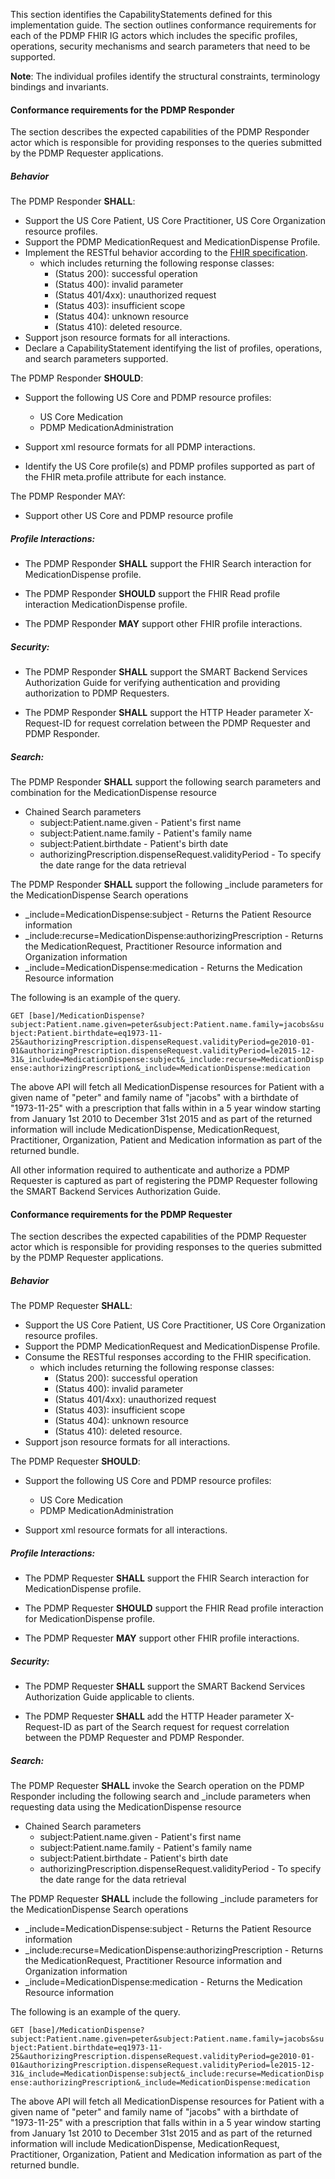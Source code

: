 This section identifies the CapabilityStatements defined for this implementation guide. The section outlines conformance requirements for each of the PDMP FHIR IG actors which includes the specific profiles, operations, security mechanisms and search parameters that need to be supported.

**Note**: The individual profiles identify the structural constraints, terminology bindings and invariants.

#### Conformance requirements for the PDMP Responder

The section describes the expected capabilities of the PDMP Responder actor which is responsible for providing responses to the queries submitted by the PDMP Requester applications.

##### Behavior

The PDMP Responder **SHALL**:

* Support the US Core Patient, US Core Practitioner, US Core Organization resource profiles.
* Support the PDMP MedicationRequest and MedicationDispense Profile.
* Implement the RESTful behavior according to the [FHIR specification](https://www.hl7.org/fhir/http.html).
	* which includes returning the following response classes:
		* (Status 200): successful operation
		* (Status 400): invalid parameter
		* (Status 401/4xx): unauthorized request
		* (Status 403): insufficient scope
		* (Status 404): unknown resource
		* (Status 410): deleted resource.
* Support json resource formats for all  interactions.
* Declare a CapabilityStatement identifying the list of profiles, operations, and search parameters supported.

The PDMP Responder **SHOULD**:

* Support the following US Core and PDMP resource profiles:
	* US Core Medication
	* PDMP MedicationAdministration

* Support xml resource formats for all PDMP interactions.
* Identify the US Core profile(s) and PDMP profiles supported as part of the FHIR meta.profile attribute for each instance.

The PDMP Responder MAY:

* Support other US Core and PDMP resource profile

##### Profile Interactions:

* The PDMP Responder **SHALL** support the FHIR Search interaction for MedicationDispense profile.

* The PDMP Responder **SHOULD** support the FHIR Read profile interaction MedicationDispense profile.

* The PDMP Responder **MAY** support other FHIR profile interactions.


##### Security:

* The PDMP Responder **SHALL** support the SMART Backend Services Authorization Guide for verifying authentication and providing authorization to PDMP Requesters.

* The PDMP Responder **SHALL** support the HTTP Header parameter X-Request-ID for request correlation between the PDMP Requester and PDMP Responder.

##### Search:

The PDMP Responder **SHALL** support the following search parameters and combination for the MedicationDispense resource

* Chained Search parameters
	* subject:Patient.name.given - Patient's first name
	* subject:Patient.name.family - Patient's family name
	* subject:Patient.birthdate - Patient's birth date
	* authorizingPrescription.dispenseRequest.validityPeriod - To specify the date range for the  data retrieval

The PDMP Responder **SHALL** support the following _include parameters for the MedicationDispense Search operations

* _include=MedicationDispense:subject - Returns the Patient Resource information
* _include:recurse=MedicationDispense:authorizingPrescription - Returns the MedicationRequest, Practitioner Resource information and Organization information
* _include=MedicationDispense:medication - Returns the Medication Resource information


The following is an example of the query.

`GET [base]/MedicationDispense?subject:Patient.name.given=peter&subject:Patient.name.family=jacobs&subject:Patient.birthdate=eq1973-11-25&authorizingPrescription.dispenseRequest.validityPeriod=ge2010-01-01&authorizingPrescription.dispenseRequest.validityPeriod=le2015-12-31&_include=MedicationDispense:subject&_include:recurse=MedicationDispense:authorizingPrescription&_include=MedicationDispense:medication`

The above API will fetch all MedicationDispense resources for Patient with a given name of "peter" and family name of "jacobs" with a birthdate of "1973-11-25" with a prescription that falls within in a 5 year window starting from January 1st 2010 to December 31st 2015 and as part of the returned information will include MedicationDispense, MedicationRequest, Practitioner, Organization, Patient and Medication information as part of the returned bundle.

All other information required to authenticate and authorize a PDMP Requester is captured as part of registering the PDMP Requester following the SMART Backend Services Authorization Guide.


#### Conformance requirements for the PDMP Requester

The section describes the expected capabilities of the PDMP Requester actor which is responsible for providing responses to the queries submitted by the PDMP Requester applications.

##### Behavior

The PDMP Requester **SHALL**:

* Support the US Core Patient, US Core Practitioner, US Core Organization resource profiles.
* Support the PDMP MedicationRequest and MedicationDispense Profile.
* Consume the RESTful responses according to the FHIR specification.
	* which includes returning the following response classes:
		* (Status 200): successful operation
		* (Status 400): invalid parameter
		* (Status 401/4xx): unauthorized request
		* (Status 403): insufficient scope
		* (Status 404): unknown resource
		* (Status 410): deleted resource.
* Support json resource formats for all  interactions.

The PDMP Requester **SHOULD**:

* Support the following US Core and PDMP resource profiles:
	* US Core Medication
	* PDMP MedicationAdministration

* Support xml resource formats for all  interactions.


##### Profile Interactions:

* The PDMP Requester **SHALL** support the FHIR Search interaction for MedicationDispense profile.

* The PDMP Requester **SHOULD** support the FHIR Read profile interaction for MedicationDispense profile.

* The PDMP Requester **MAY** support other FHIR profile interactions.


##### Security:

* The PDMP Requester **SHALL** support the SMART Backend Services Authorization Guide applicable to clients.

* The PDMP Requester **SHALL** add the HTTP Header parameter X-Request-ID as part of the Search request for request correlation between the PDMP Requester and PDMP Responder.

##### Search:

The PDMP Requester **SHALL** invoke the Search operation on the PDMP Responder including the following search and _include parameters when requesting  data using the MedicationDispense resource

* Chained Search parameters
	* subject:Patient.name.given - Patient's first name
	* subject:Patient.name.family - Patient's family name
	* subject:Patient.birthdate - Patient's birth date
	* authorizingPrescription.dispenseRequest.validityPeriod - To specify the date range for the  data retrieval

The PDMP Requester **SHALL** include the following _include parameters for the MedicationDispense Search operations

* _include=MedicationDispense:subject - Returns the Patient Resource information
* _include:recurse=MedicationDispense:authorizingPrescription - Returns the MedicationRequest, Practitioner Resource information and Organization information
* _include=MedicationDispense:medication - Returns the Medication Resource information


The following is an example of the query.

`GET [base]/MedicationDispense?subject:Patient.name.given=peter&subject:Patient.name.family=jacobs&subject:Patient.birthdate=eq1973-11-25&authorizingPrescription.dispenseRequest.validityPeriod=ge2010-01-01&authorizingPrescription.dispenseRequest.validityPeriod=le2015-12-31&_include=MedicationDispense:subject&_include:recurse=MedicationDispense:authorizingPrescription&_include=MedicationDispense:medication`

The above API will fetch all MedicationDispense resources for Patient with a given name of "peter" and family name of "jacobs" with a birthdate of "1973-11-25" with a prescription that falls within in a 5 year window starting from January 1st 2010 to December 31st 2015 and as part of the returned information will include MedicationDispense, MedicationRequest, Practitioner, Organization, Patient and Medication information as part of the returned bundle.


<br>



